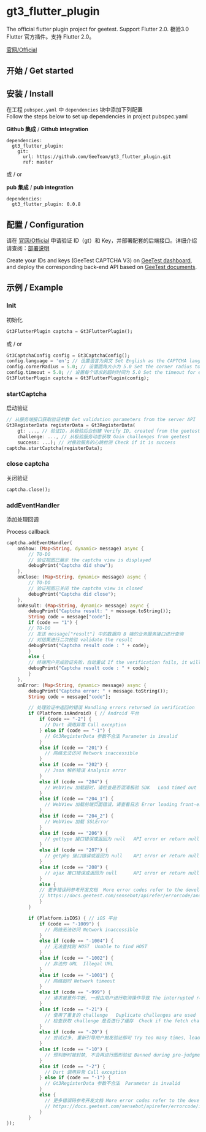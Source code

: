 # gt3_flutter_plugin

The official flutter plugin project for geetest. Support Flutter 2.0.
极验3.0 Flutter 官方插件。支持 Flutter 2.0。

[官网/Official](https://www.geetest.com)

## 开始 / Get started

## 安装 / Install

在工程 `pubspec.yaml` 中 `dependencies` 块中添加下列配置 <br>
Follow the steps below to set up dependencies in project pubspec.yaml

**Github 集成** / **Github integration**

```
dependencies:
  gt3_flutter_plugin:
    git:
      url: https://github.com/GeeTeam/gt3_flutter_plugin.git
      ref: master
```

或 / or

**pub 集成** / **pub integration**

```
dependencies:
  gt3_flutter_plugin: 0.0.8
```

## 配置 / Configuration

请在 [官网/Official](https://www.geetest.com) 申请验证 ID（gt）和 Key，并部署配套的后端接口。详细介绍请查阅：[部署说明](https://docs.geetest.com/sensebot/start/)

Create your IDs and keys (GeeTest CAPTCHA V3) on [GeeTest dashboard](https://auth.geetest.com/login), and deploy the corresponding back-end API based on [GeeTest documents](https://docs.geetest.com/captcha/overview/start/). 

## 示例 / Example

### Init

初始化 

```dart
Gt3FlutterPlugin captcha = Gt3FlutterPlugin();
```

或 / or

```dart
Gt3CaptchaConfig config = Gt3CaptchaConfig();
config.language = 'en'; // 设置语言为英文 Set English as the CAPTCHA language
config.cornerRadius = 5.0; // 设置圆角大小为 5.0 Set the corner radius to 5.0
config.timeout = 5.0; // 设置每个请求的超时时间为 5.0 Set the timeout for each request to 5.0 seconds
Gt3FlutterPlugin captcha = Gt3FlutterPlugin(config);
```

### startCaptcha

启动验证

```dart
// 从服务端接口获取验证参数 Get validation parameters from the server API
Gt3RegisterData registerData = Gt3RegisterData(
    gt: ..., // 验证ID，从极验后台创建 Verify ID, created from the geetest dashboard
    challenge: ..., // 从极验服务动态获取 Gain challenges from geetest
    success: ...); // 对极验服务的心跳检测 Check if it is success
captcha.startCaptcha(registerData);
```

### close captcha

关闭验证

```dart
captcha.close();
```

### addEventHandler

添加处理回调

Process callback


```dart
captcha.addEventHandler(
    onShow: (Map<String, dynamic> message) async {
        // TO-DO
        // 验证视图已展示 the captcha view is displayed
        debugPrint("Captcha did show");
    },
    onClose: (Map<String, dynamic> message) async {
        // TO-DO
        // 验证视图已关闭 the captcha view is closed
        debugPrint("Captcha did close");
    },
    onResult: (Map<String, dynamic> message) async {
        debugPrint("Captcha result: " + message.toString());
        String code = message["code"];
        if (code == "1") {
        // TO-DO
        // 发送 message["result"] 中的数据向 B 端的业务服务接口进行查询
        // 对结果进行二次校验 validate the result
        debugPrint("Captcha result code : " + code);
        }
        else {
        // 终端用户完成验证失败，自动重试 If the verification fails, it will be automatically retried. 
        debugPrint("Captcha result code : " + code);
        }
    },
    onError: (Map<String, dynamic> message) async {
        debugPrint("Captcha error: " + message.toString());
        String code = message["code"];

        // 处理验证中返回的错误 Handling errors returned in verification
        if (Platform.isAndroid) { // Android 平台
            if (code == "-2") {
              // Dart 调用异常 Call exception
            } else if (code == "-1") {
              // Gt3RegisterData 参数不合法 Parameter is invalid
            } 
            else if (code == "201") {
              // 网络无法访问 Network inaccessible
            }
            else if (code == "202") {
              // Json 解析错误 Analysis error
            }
            else if (code == "204") {
              // WebView 加载超时，请检查是否混淆极验 SDK   Load timed out
            }
            else if (code == "204_1") {
              // WebView 加载前端页面错误，请查看日志 Error loading front-end page, please check the log
            }
            else if (code == "204_2") {
              // WebView 加载 SSLError
            }
            else if (code == "206") {
              // gettype 接口错误或返回为 null   API error or return null
            }
            else if (code == "207") {
              // getphp 接口错误或返回为 null    API error or return null
            }
            else if (code == "208") {
              // ajax 接口错误或返回为 null      API error or return null
            }
            else {
            // 更多错误码参考开发文档  More error codes refer to the development document
            // https://docs.geetest.com/sensebot/apirefer/errorcode/android
            }
        }

        if (Platform.isIOS) { // iOS 平台
            if (code == "-1009") { 
              // 网络无法访问 Network inaccessible
            }
            else if (code == "-1004") {
              // 无法查找到 HOST  Unable to find HOST
            }
            else if (code == "-1002") {
              // 非法的 URL  Illegal URL
            }
            else if (code == "-1001") { 
              // 网络超时 Network timeout
            }
            else if (code == "-999") {
              // 请求被意外中断, 一般由用户进行取消操作导致 The interrupted request was usually caused by the user cancelling the operation
            }
            else if (code == "-21") {
              // 使用了重复的 challenge   Duplicate challenges are used
              // 检查获取 challenge 是否进行了缓存  Check if the fetch challenge is cached
            }
            else if (code == "-20") {
              // 尝试过多, 重新引导用户触发验证即可 Try too many times, lead the user to request verification again
            }
            else if (code == "-10") {
              // 预判断时被封禁, 不会再进行图形验证 Banned during pre-judgment, and no more image captcha verification
            }
            else if (code == "-2") { 
              // Dart 调用异常 Call exception
            } else if (code == "-1") {
              // Gt3RegisterData 参数不合法  Parameter is invalid
            }
            else {
              // 更多错误码参考开发文档 More error codes refer to the development document
              // https://docs.geetest.com/sensebot/apirefer/errorcode/ios
            }
        }
});
```


